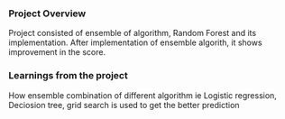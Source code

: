 ### Project Overview

 Project consisted of ensemble of algorithm, Random Forest and its implementation. After implementation of ensemble algorith, it shows improvement in the score.  


### Learnings from the project

 How ensemble combination of different algorithm ie Logistic regression, Deciosion tree, grid search is used to get the better prediction 


